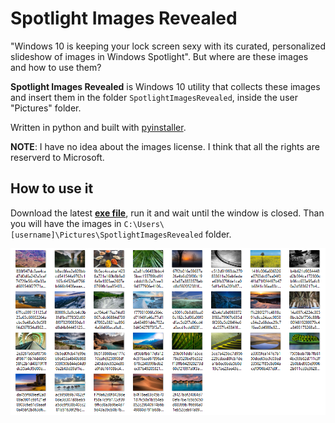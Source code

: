 # Spotlight Images Revealed

"Windows 10 is keeping your lock screen sexy with its curated, personalized slideshow of images in Windows Spotlight". But where are these images and how to use them?

**Spotlight Images Revealed** is Windows 10 utility that collects these images and insert them in the folder `SpotlightImagesRevealed`, inside the user "Pictures" folder.

Written in python and built with [pyinstaller](http://www.pyinstaller.org/).

**NOTE**: I have no idea about the images license. I think that all the rights are reserverd to Microsoft.

## How to use it

Download the latest [**exe file**](https://github.com/aborruso/SpotlightImagesRevealed/releases), run it and wait until the window is closed. Than you will have the images in `C:\Users\[username]\Pictures\SpotlightImagesRevealed` folder.

![SpotlightImagesRevealed](./resources/SpotlightImagesRevealed.png)
